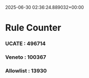 2025-06-30 02:36:24.889032+00:00
# Rule Counter 
 ### UCATE : 496714

 ### Veneto : 100367

 ### Allowlist : 13930